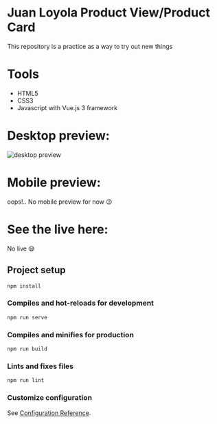 # Juan Loyola Product View/Product Card
This repository is a practice as a way to try out new things

# Tools 
* HTML5
* CSS3
* Javascript with Vue.js 3 framework

# Desktop preview:

<img src="https://i.imgur.com/UZV4ZWT.png" alt="desktop preview">

# Mobile preview:
oops!.. No mobile preview for now 😉

# See the live here:
No live 😪


## Project setup
```
npm install
```

### Compiles and hot-reloads for development
```
npm run serve
```

### Compiles and minifies for production
```
npm run build
```

### Lints and fixes files
```
npm run lint
```

### Customize configuration
See [Configuration Reference](https://cli.vuejs.org/config/).
